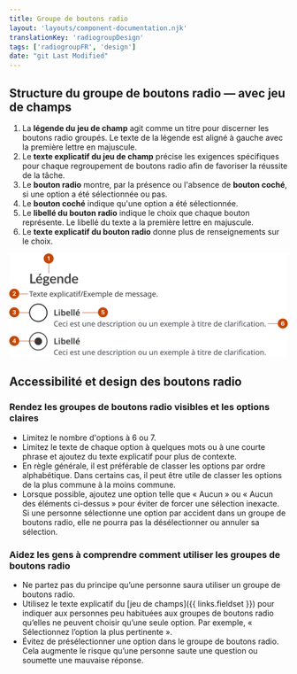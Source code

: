 ```yaml
---
title: Groupe de boutons radio
layout: 'layouts/component-documentation.njk'
translationKey: 'radiogroupDesign'
tags: ['radiogroupFR', 'design']
date: "git Last Modified"
---
```


## Structure du groupe de boutons radio — avec jeu de champs

<ol class="anatomy-list">
  <li>La <strong>légende du jeu de champ</strong> agit comme un titre pour discerner les boutons radio groupés. Le texte de la légende est aligné à gauche avec la première lettre en majuscule.</li>
  <li>Le <strong>texte explicatif du jeu de champ</strong> précise les exigences spécifiques pour chaque regroupement de boutons radio afin de favoriser la réussite de la tâche.</li>
  <li>Le <strong>bouton radio</strong> montre, par la présence ou l'absence de <strong>bouton coché</strong>, si une option a été sélectionnée ou pas.</li>
  <li>Le <strong>bouton coché</strong> indique qu'une option a été sélectionnée.</li>
  <li>Le <strong>libellé du bouton radio</strong> indique le choix que chaque bouton représente. Le libellé du texte a la première lettre en majuscule.</li>
  <li>Le <strong>texte explicatif du bouton radio</strong> donne plus de renseignements sur le choix.</li>
</ol>

<img class="b-sm b-default p-400" src="/images/fr/components/anatomy/gcds-radio-group-anatomy.svg" alt="Structure du groupe de boutons radio accompagnée des étiquettes « Légende du jeu de champ », « Texte explicatif du jeu de champ », « Coche », « Libellé du bouton radio », « Bouton radio » et « Texte explicatif du bouton radio »."/>

## Accessibilité et design des boutons radio

### Rendez les groupes de boutons radio visibles et les options claires

- Limitez le nombre d'options à 6 ou 7.
- Limitez le texte de chaque option à quelques mots ou à une courte phrase et ajoutez du texte explicatif pour plus de contexte.
- En règle générale, il est préférable de classer les options par ordre alphabétique. Dans certains cas, il peut être utile de classer les options de la plus commune à la moins commune.
- Lorsque possible, ajoutez une option telle que « Aucun » ou « Aucun des éléments ci-dessus » pour éviter de forcer une sélection inexacte. Si une personne sélectionne une option par accident dans un groupe de boutons radio, elle ne pourra pas la désélectionner ou annuler sa sélection.

### Aidez les gens à comprendre comment utiliser les groupes de boutons radio

- Ne partez pas du principe qu’une personne saura utiliser un groupe de boutons radio.
- Utilisez le texte explicatif du [jeu de champs]({{ links.fieldset }}) pour indiquer aux personnes peu habituées aux groupes de boutons radio qu’elles ne peuvent choisir qu’une seule option. Par exemple, « Sélectionnez l’option la plus pertinente ».
- Évitez de présélectionner une option dans le groupe de boutons radio. Cela augmente le risque qu’une personne saute une question ou soumette une mauvaise réponse.